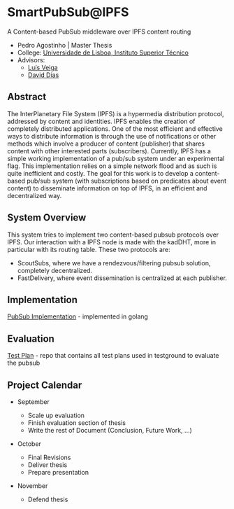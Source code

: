 # SmartPubSub@IPFS
A Content-based PubSub middleware over IPFS content routing

- Pedro Agostinho | Master Thesis
- College: [Universidade de Lisboa, Instituto Superior Técnico](https://tecnico.ulisboa.pt)
- Advisors: 
  - [Luís Veiga](https://www.gsd.inesc-id.pt/~lveiga/)
  - [David Dias](https://research.protocol.ai/authors/david-dias/)

## Abstract
The InterPlanetary File System (IPFS) is a hypermedia distribution protocol, addressed by content and identities. IPFS enables the creation of completely distributed applications. One of the most efficient and effective ways to distribute information is through the use of notifications or other methods which involve a producer of content (publisher) that shares content with other interested parts (subscribers). Currently, IPFS has a simple working implementation of a pub/sub system under an experimental flag. This implementation relies on a simple network flood and as such is quite inefficient and costly. The goal for this work is to develop a content-based pub/sub system (with subscriptions based on predicates about event content) to disseminate information on top of
IPFS, in an efficient and decentralized way.

## System Overview
This system tries to implement two content-based pubsub protocols over IPFS. Our interaction with a IPFS node is made with the kadDHT, more in particular with its routing table. These two protocols are:
- ScoutSubs, where we have a rendezvous/filtering pubsub solution, completely decentralized.
- FastDelivery, where event dissemination is centralized at each publisher.

## Implementation
[PubSub Implementation](https://github.com/pedroaston/contentpubsub) - implemented in golang

## Evaluation
[Test Plan](https://github.com/pedroaston/contentps-test) - repo that contains all test plans used in testground to evaluate the pubsub

## Project Calendar
- September
  - Scale up evaluation
  - Finish evaluation section of thesis
  - Write the rest of Document (Conclusion, Future Work, ...)

- October
  - Final Revisions
  - Deliver thesis
  - Prepare presentation

- November
  - Defend thesis
